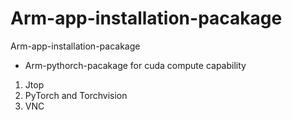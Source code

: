 # Arm-app-installation-pacakage
Arm-app-installation-pacakage
 * Arm-pythorch-pacakage for cuda compute capability

1. Jtop
2. PyTorch and Torchvision
3. VNC
